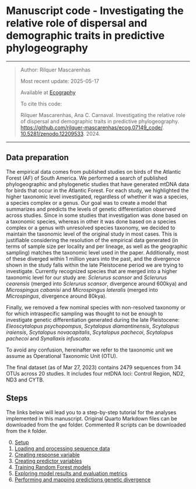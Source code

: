 # Manuscript code - Investigating the relative role of dispersal and demographic traits in predictive phylogeography

------------------------------------------------------------------------

> Author: Rilquer Mascarenhas
> 
> Most recent update: 2025-05-17
>
> Available at [Ecography](https://doi.org/10.1111/ecog.07149)
> 
> To cite this code:
> 
> Rilquer Mascarenhas, Ana C. Carnaval. Investigating the relative role of dispersal and demographic traits in predictive phylogeography. https://github.com/rilquer-mascarenhas/ecog.07149_code/. [10.5281/zenodo.12209533](https://doi.org/10.5281/zenodo.12209533). 2024.

------------------------------------------------------------------------

## Data preparation

The empirical data comes from published studies on birds of the Atlantic Forest (AF) of South America. We performed a search of published phylogeographic and phylogenetic studies that have generated mtDNA data for birds that occur in the Atlantic Forest. For each study, we highlighted the higher taxonomic level investigated, regardless of whether it was a species, a species complex or a genus. Our goal was to create a model that summarizes and predicts the levels of genetic differentiation observed across studies. Since in some studies that investigation was done based on a taxonomic species, whereas in other it was done based on a species complex or a genus with unresolved species taxonomy, we decided to maintain the taxonomic level of the original study in most cases. This is justifiable considering the resolution of the empirical data generated (in terms of sample size per locality and per lineage, as well as the geographic sampling) matches the taxonomic level used in the paper. Additionally, most of these diverged within 1 million years into the past, and the divergence shown in the study falls within the late Pleistocene period we are trying to investigate. Currently recognized species that are merged into a higher taxonomic level for our study are: *Sclerurus scansor* and *Sclerurus cearensis* (merged into *Sclerurus scansor*, divergence around 600kya) and *Microspingus cabanisi* and *Microspingus lateralis* (merged into *Microspingus*, divergence around 80kya).

Finally, we removed a few nominal species with non-resolved taxonomy or for which intraspecific sampling was thought to not be enough to investigate genetic differentiation generated during the late Pleistocene: *Eleoscytalopus psychopompus*, *Scytalopus diamantinensis*, *Scytalopus iraiensis*, *Scytalopus novacapitalis*, *Scytalopus pachecoi*, *Scytalopus pachecoi* and *Synallaxis infuscata*.

To avoid any confusion, hereinafter we refer to the taxonomic unit we assume as Operational Taxonomic Unit (OTU).

The final dataset (as of Mar 27, 2023) contains 2479 sequences from 34 OTUs across 20 studies. It includes four mtDNA loci: Control Region, ND2, ND3 and CYTB.

## Steps

The links below will lead you to a step-by-step tutorial for the analyses implemented in this manuscript. Original Quarto Markdown files can be downloaded from the `qmd` folder. Commented R scripts can be downloaded from the `R` folder.

0.  [Setup](./qmd/0_setup.qmd)
1.  [Loading and processing sequence data](./qmd/1_loading.qmd)
2.  [Creating response variable](./qmd/2_response.qmd)
3.  [Creating predictor variables](./qmd/3_predictors.qmd)
4.  [Training Random Forest models](./qmd/4_training.qmd)
5.  [Exploring model results and evaluation metrics](./qmd/5_results.qmd)
6.  [Performing and mapping predictions genetic divergence](./qmd/6_predictions.qmd)
